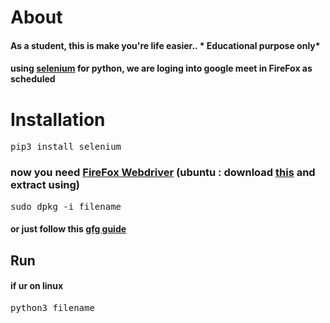 <h1>About</h1>
<h4>As a student, this is make you're life easier.. * Educational purpose only* </h4>
<h4>using  <a href="https://www.selenium.dev/">selenium</a> for python, we are loging into google meet in FireFox as scheduled </h4>

<h1>Installation</h1>
<pre>pip3 install selenium </pre>
<h3>now you need  <a href="https://github.com/mozilla/geckodriver/releases">FireFox Webdriver</a> (ubuntu : download <a href="https://github.com/mozilla/geckodriver/releases/download/v0.29.1/geckodriver-v0.29.1-linux64.tar.gz">this</a> and extract using)</h3>
<pre>sudo dpkg -i filename</pre>
<h4>or just follow this <a href="https://www.geeksforgeeks.org/selenium-python-introduction-and-installation/">gfg guide</a></h4>



<h2>Run</h2>
<h4>if ur on linux</h4>
<pre>python3 filename </pre>

